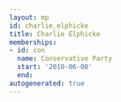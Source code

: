 ```yaml
---
layout: mp
id: charlie_elphicke
title: Charlie Elphicke
memberships:
- id: con
  name: Conservative Party
  start: '2010-06-08'
  end: 
autogenerated: true
---
```

